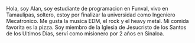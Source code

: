 Hola, soy Alan, soy estudiante de programacion en Funval, vivo en Tamaulipas, soltero, estoy por finalizar la universidad como Ingeniero Mecatronico. Me gusta la musica EDM, el rock y el heavy metal. Mi comida favorita es la pizza. Soy miembro de la Iglesia de Jesucristo de los Santos de los Ultimos Dias, serví como misionero por 2 años en Sinaloa.